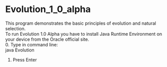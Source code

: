 # Evolution_1_0_alpha
This program demonstrates the basic principles of evolution and natural selection.<br />
To run Evolution 1.0 Alpha you have to install Java Runtime Environment on your device from the Oracle official site.<br />
0. Type in command line:<br /> 
java Evolution<br />
1. Press Enter
